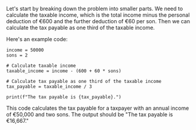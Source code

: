 Let's start by breaking down the problem into smaller parts. We need to calculate the taxable income, which is the total income minus the personal deduction of €600 and the further deduction of €60 per son. Then we can calculate the tax payable as one third of the taxable income.

Here's an example code:
```
income = 50000
sons = 2

# Calculate taxable income
taxable_income = income - (600 + 60 * sons)

# Calculate tax payable as one third of the taxable income
tax_payable = taxable_income / 3

print(f"The tax payable is {tax_payable}.")
```
This code calculates the tax payable for a taxpayer with an annual income of €50,000 and two sons. The output should be "The tax payable is €16,667."